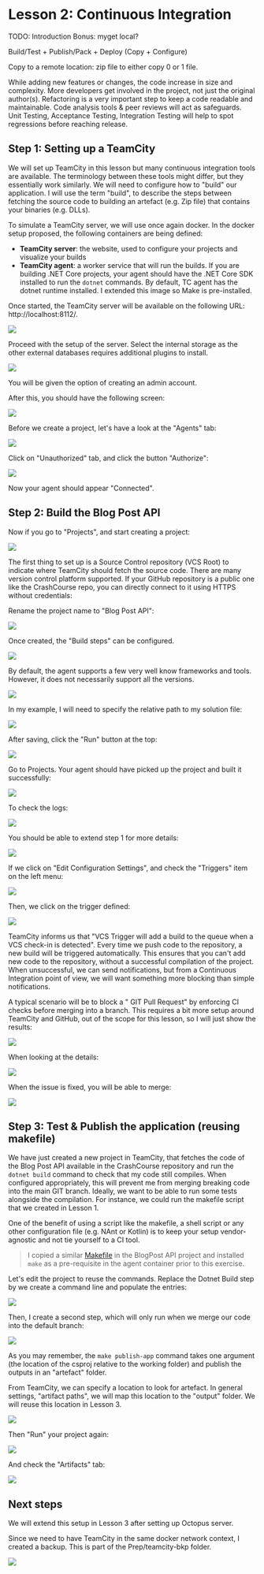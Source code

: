 # Lesson 2: Continuous Integration

TODO: Introduction
Bonus: myget local? 

Build/Test + Publish/Pack + Deploy (Copy + Configure)

Copy to a remote location: zip file to either copy 0 or 1 file.



While adding new features or changes, the code increase in size and complexity. More developers get involved in the project, not just the original author(s). Refactoring is a very important step to keep a code readable and maintainable. Code analysis tools & peer reviews will act as safeguards. Unit Testing, Acceptance Testing, Integration Testing will help to spot regressions before reaching release. 

## Step 1: Setting up a TeamCity 

We will set up TeamCity in this lesson but many continuous integration tools are available. The terminology between these tools might differ, but they essentially work similarly. We will need to configure how to "build" our application. I will use the term "build", to describe the steps between fetching the source code to building an artefact (e.g. Zip file) that contains your binaries (e.g. DLLs). 

To simulate a TeamCity server, we will use once again docker. In the docker setup proposed, the following containers are being defined:
- **TeamCity server**: the website, used to configure your projects and visualize your builds
- **TeamCity agent**: a worker service that will run the builds. If you are building .NET Core projects, your agent should have the .NET Core SDK installed to run the `dotnet` commands. By default, TC agent has the dotnet runtime installed. I extended this image so Make is pre-installed.

Once started, the TeamCity server will be available on the following URL: 
http://localhost:8112/.

![](images/18.PNG)

Proceed with the setup of the server. Select the internal storage as the other external databases requires additional plugins to install.

![](images/19.PNG)

You will be given the option of creating an admin account. 

After this, you should have the following screen:

![](images/01.PNG)

Before we create a project, let's have a look at the "Agents" tab: 

![](images/08.PNG)

Click on "Unauthorized" tab, and click the button "Authorize":

![](images/09.PNG)

Now your agent should appear "Connected". 

## Step 2: Build the Blog Post API

Now if you go to "Projects", and start creating a project: 
 
![](images/02.PNG)

The first thing to set up is a Source Control repository (VCS Root) to indicate where TeamCity should fetch the source code. There are many version control platform supported. If your GitHub repository is a public one like the CrashCourse repo, you can directly connect to it using HTTPS without credentials:

Rename the project name to "Blog Post API": 

![](images/03.PNG)

Once created, the "Build steps" can be configured. 

![](images/04.PNG)

By default, the agent supports a few very well know frameworks and tools. However, it does not necessarily support all the versions. 

![](images/05.PNG)

In my example, I will need to specify the relative path to my solution file: 

![](images/06.PNG)

After saving, click the "Run" button at the top:

![](images/07.PNG)

Go to Projects. Your agent should have picked up the project and built it successfully:

![](images/10.PNG)

To check the logs:

![](images/11.PNG)

You should be able to extend step 1 for more details:

![](images/12.PNG)

If we click on "Edit Configuration Settings", and check the "Triggers" item on the left menu:

![](images/13.PNG)

Then, we click on the trigger defined:

![](images/14.PNG)

TeamCity informs us that "VCS Trigger will add a build to the queue when a VCS check-in is detected". Every time we push code to the repository, a new build will be triggered automatically. This ensures that you can't add new code to the repository, without a successful compilation of the project. When unsuccessful, we can send notifications, but from a Continuous Integration point of view, we will want something more blocking than simple notifications. 

A typical scenario will be to block a " GIT Pull Request" by enforcing CI checks before merging into a branch. This requires a bit more setup around TeamCity and GitHub, out of the scope for this lesson, so I will just show the results: 

![](images/15.PNG)

When looking at the details:

![](images/16.PNG)

When the issue is fixed, you will be able to merge:

![](images/17.PNG)

## Step 3: Test & Publish the application (reusing makefile)

We have just created a new project in TeamCity, that fetches the code of the Blog Post API available in the CrashCourse repository and run the `dotnet build` command to check that my code still compiles. When configured appropriately, this will prevent me from merging breaking code into the main GIT branch. Ideally, we want to be able to run some tests alongside the compilation. For instance, we could run the makefile script that we created in Lesson 1. 

One of the benefit of using a script like the makefile, a  shell script or any other configuration file (e.g. NAnt or Kotlin) is to keep your setup vendor-agnostic and not tie yourself to a CI tool.

> I copied a similar [Makefile](https://github.com/JM89/crash-courses/blob/main/CrashCourse-InterProcessCommunication/Lesson4/Final/BlogPost/Makefile) in the BlogPost API project and installed `make` as a pre-requisite in the agent container prior to this exercise. 

Let's edit the project to reuse the commands. 
Replace the Dotnet Build step by we create a command line and populate the entries:

![](images/20.PNG)

Then, I create a second step, which will only run when we merge our code into the default branch: 

![](images/21.PNG)

As you may remember, the `make publish-app` command takes one argument (the location of the csproj relative to the working folder) and publish the outputs in an "artefact" folder. 

From TeamCity, we can specify a location to look for artefact. In general settings, "artifact paths", we will map this location to the "output" folder. We will reuse this location in Lesson 3. 

![](images/22.PNG)

Then "Run" your project again: 

![](images/24.PNG)

And check the "Artifacts" tab:

![](images/23.PNG)

## Next steps

We will extend this setup in Lesson 3 after setting up Octopus server. 

Since we need to have TeamCity in the same docker network context, I created a backup. This is part of the Prep/teamcity-bkp folder.

![](images/25.PNG)